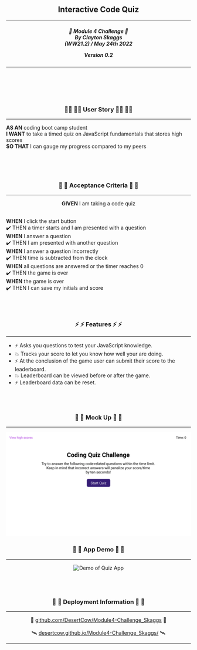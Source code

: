 <h2 align="center">Interactive Code Quiz</h2>

---

<div align="center">

<h5 align="center">

💼 Module 4 Challenge 💼<br>
By Clayton Skaggs<br>
(WW21.2) / May 24th 2022

Version 0.2</h5>
</div>

---

<br>
<br>
<br>
<br>

<h3 align="center">🧙‍♂️ 🧙‍♂️ User Story 🧙‍♂️ 🧙‍♂️</h3>

----

<p><b>AS AN</b> coding boot camp student<br>
<b>I WANT</b> to take a timed quiz on JavaScript fundamentals that stores high scores<br>
<b>SO THAT</b> I can gauge my progress compared to my peers</p>

<br>
<br>
<br>

<h3 align="center">🌟 🌟 Acceptance Criteria 🌟 🌟</h3>

---
<p align="center"> <b>GIVEN</b> I am taking a code quiz <br><br></p>
<p align="left"><b>WHEN</b> I click the start button<br>
✔️ THEN a timer starts and I am presented with a question<br>
<b>WHEN</b> I answer a question<br>
✔️ THEN I am presented with another question<br>
<b>WHEN</b> I answer a question incorrectly<br>
✔️ THEN time is subtracted from the clock<br>
<b>WHEN</b> all questions are answered or the timer reaches 0<br>
✔️ THEN the game is over<br>
<b>WHEN</b> the game is over<br>
✔️ THEN I can save my initials and score<br>
<br>
<br>
<br>

<h3 align="center">⚡ ⚡ Features ⚡ ⚡</h3>

---

<ul>
  <li>⚡ Asks you questions to test your JavaScript knowledge.</li>
  <li>💥 Tracks your score to let you know how well your are doing.</li>
  <li>⚡ At the conclusion of the game user can submit their score to the leaderboard.</li>
  <li>💥 Leaderboard can be viewed before or after the game.</li>
  <li>⚡ Leaderboard data can be reset.</li>
</ul>

<br>
<br>

<h3 align="center">💼 💼 Mock Up 💼 💼</h3>

---
<p align="center">
  <img src="./dev-notes/04-web-apis-homework-demo.gif" alt="Mock up demo of Quiz App")
</p>

<h3 align="center">💼 💼 App Demo 💼 💼</h3>

---
<p align="center">
  <img src="./dev-notes/Final_Demo.gif" alt="Demo of Quiz App")
</p>

<br>
<br>
<br>
<br>

<h3 align="center">📡 📡 Deployment Information 📡 📡</h3>

---

<div align="center">
🚀 <a href="https://github.com/DesertCow/Module4-Challenge_Skaggs">github.com/DesertCow/Module4-Challenge_Skaggs</a> 🚀
<br>
<br>
🛰️ <a href="https://desertcow.github.io/Module4-Challenge_Skaggs">desertcow.github.io/Module4-Challenge_Skaggs/</a> 🛰️
</div>

---

<br>
<br>